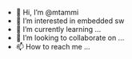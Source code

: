- 👋 Hi, I’m @mtammi
- 👀 I’m interested in embedded sw
- 🌱 I’m currently learning ...
- 💞️ I’m looking to collaborate on ...
- 📫 How to reach me ...

<!---
mtammi/mtammi is a ✨ special ✨ repository because its `README.md` (this file) appears on your GitHub profile.
You can click the Preview link to take a look at your changes.
--->
